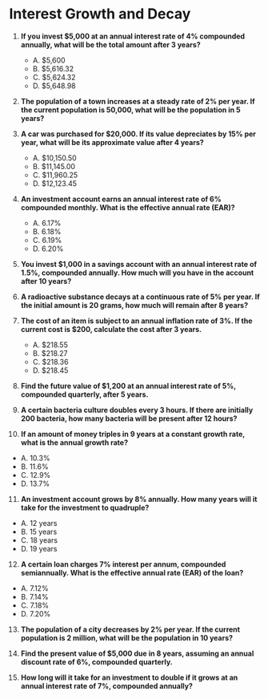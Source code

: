 # Interest Growth and Decay

1. **If you invest $5,000 at an annual interest rate of 4% compounded annually, what will be the total amount after 3 years?**
   - A. $5,600
   - B. $5,616.32
   - C. $5,624.32
   - D. $5,648.98

2. **The population of a town increases at a steady rate of 2% per year. If the current population is 50,000, what will be the population in 5 years?**

3. **A car was purchased for $20,000. If its value depreciates by 15% per year, what will be its approximate value after 4 years?**
   - A. $10,150.50
   - B. $11,145.00
   - C. $11,960.25
   - D. $12,123.45

4. **An investment account earns an annual interest rate of 6% compounded monthly. What is the effective annual rate (EAR)?**
   - A. 6.17%
   - B. 6.18%
   - C. 6.19%
   - D. 6.20%

5. **You invest $1,000 in a savings account with an annual interest rate of 1.5%, compounded annually. How much will you have in the account after 10 years?**

6. **A radioactive substance decays at a continuous rate of 5% per year. If the initial amount is 20 grams, how much will remain after 8 years?**

7. **The cost of an item is subject to an annual inflation rate of 3%. If the current cost is $200, calculate the cost after 3 years.**
   - A. $218.55
   - B. $218.27
   - C. $218.36
   - D. $218.45

8. **Find the future value of $1,200 at an annual interest rate of 5%, compounded quarterly, after 5 years.**

9. **A certain bacteria culture doubles every 3 hours. If there are initially 200 bacteria, how many bacteria will be present after 12 hours?**
   
10. **If an amount of money triples in 9 years at a constant growth rate, what is the annual growth rate?**
   - A. 10.3%
   - B. 11.6%
   - C. 12.9%
   - D. 13.7%

11. **An investment account grows by 8% annually. How many years will it take for the investment to quadruple?**
   - A. 12 years
   - B. 15 years
   - C. 18 years
   - D. 19 years

12. **A certain loan charges 7% interest per annum, compounded semiannually. What is the effective annual rate (EAR) of the loan?**
   - A. 7.12%
   - B. 7.14%
   - C. 7.18%
   - D. 7.20%

13. **The population of a city decreases by 2% per year. If the current population is 2 million, what will be the population in 10 years?**

14. **Find the present value of $5,000 due in 8 years, assuming an annual discount rate of 6%, compounded quarterly.**

15. **How long will it take for an investment to double if it grows at an annual interest rate of 7%, compounded annually?**